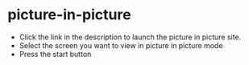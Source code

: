 # picture-in-picture

- Click the link in the description to launch the picture in picture site.
- Select the screen you want to view in picture in picture mode
- Press the start button
